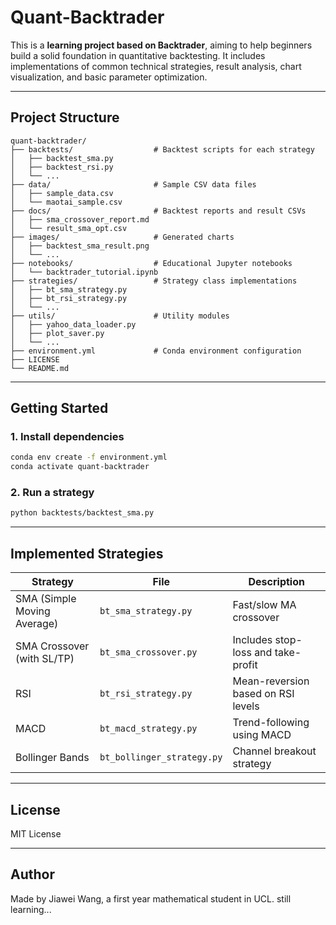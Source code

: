 # Quant-Backtrader

This is a **learning project based on Backtrader**, aiming to help beginners build a solid foundation in quantitative backtesting. It includes implementations of common technical strategies, result analysis, chart visualization, and basic parameter optimization.

---

## Project Structure

```
quant-backtrader/
├── backtests/                  # Backtest scripts for each strategy
│   ├── backtest_sma.py
│   ├── backtest_rsi.py
│   └── ...
├── data/                       # Sample CSV data files
│   ├── sample_data.csv
│   └── maotai_sample.csv
├── docs/                       # Backtest reports and result CSVs
│   ├── sma_crossover_report.md
│   └── result_sma_opt.csv
├── images/                     # Generated charts
│   ├── backtest_sma_result.png
│   └── ...
├── notebooks/                  # Educational Jupyter notebooks
│   └── backtrader_tutorial.ipynb
├── strategies/                 # Strategy class implementations
│   ├── bt_sma_strategy.py
│   ├── bt_rsi_strategy.py
│   └── ...
├── utils/                      # Utility modules
│   ├── yahoo_data_loader.py
│   ├── plot_saver.py
│   └── ...
├── environment.yml             # Conda environment configuration
├── LICENSE
└── README.md
```

---

##  Getting Started

### 1. Install dependencies

```bash
conda env create -f environment.yml
conda activate quant-backtrader
```

### 2. Run a strategy

```bash
python backtests/backtest_sma.py
```

---

## Implemented Strategies

| Strategy | File | Description |
|----------|------|-------------|
| SMA (Simple Moving Average) | `bt_sma_strategy.py` | Fast/slow MA crossover |
| SMA Crossover (with SL/TP) | `bt_sma_crossover.py` | Includes stop-loss and take-profit |
| RSI | `bt_rsi_strategy.py` | Mean-reversion based on RSI levels |
| MACD | `bt_macd_strategy.py` | Trend-following using MACD |
| Bollinger Bands | `bt_bollinger_strategy.py` | Channel breakout strategy |


---

## License

MIT License

---

## Author

Made by Jiawei Wang, a first year mathematical student in UCL.
still learning...
